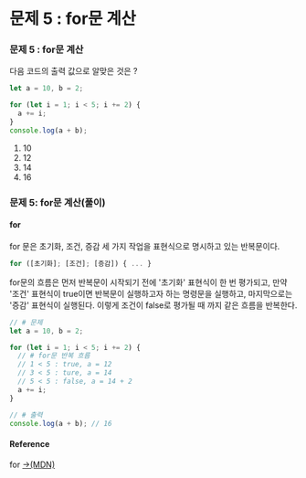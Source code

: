 # 문제 5 : for문 계산

### 문제 5 : for문 계산

다음 코드의 출력 값으로 알맞은 것은 ?

```javascript
let a = 10, b = 2;

for (let i = 1; i < 5; i += 2) {
  a += i;
}
console.log(a + b);
```

1. 10
2. 12
3. 14
4. 16

### 문제 5:  for문 계산\(풀이\)

#### for

for 문은 초기화, 조건, 증감 세 가지 작업을 표현식으로 명시하고 있는 반복문이다. 

```javascript
for ([초기화]; [조건]; [증감]) { ... }
```

for문의 흐름은 먼저 반복문이 시작되기 전에 '초기화' 표현식이 한 번 평가되고, 만약 '조건' 표현식이 true이면 반복문이 실행하고자 하는 명령문을 실행하고, 마지막으로는 '증감' 표현식이 실행된다. 이렇게 조건이 false로 평가될 때 까지 같은 흐름을 반복한다.

```javascript
// # 문제
let a = 10, b = 2;

for (let i = 1; i < 5; i += 2) {
  // # for문 반복 흐름
  // 1 < 5 : true, a = 12
  // 3 < 5 : ture, a = 14
  // 5 < 5 : false, a = 14 + 2
  a += i;
}

// # 출력
console.log(a + b); // 16
```

#### Reference

for  [→\(MDN\)](https://developer.mozilla.org/ko/docs/Web/JavaScript/Reference/Statements/for)





